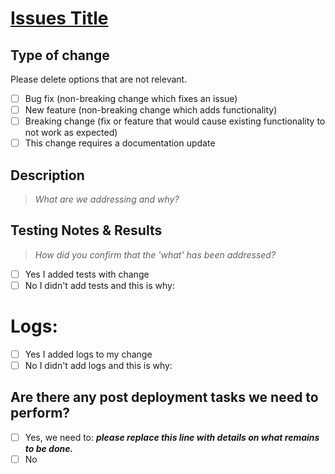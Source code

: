 # [Issues Title](https://link-to-issue)

## Type of change

Please delete options that are not relevant.

- [ ] Bug fix (non-breaking change which fixes an issue)
- [ ] New feature (non-breaking change which adds functionality)
- [ ] Breaking change (fix or feature that would cause existing functionality to not work as expected)
- [ ] This change requires a documentation update

## Description
> _What are we addressing and why?_

## Testing Notes & Results
> _How did you confirm that the 'what' has been addressed?_

- [ ] Yes I added tests with change
- [ ] No I didn't add tests and this is why:

# Logs:

- [ ] Yes I added logs to my change
- [ ] No I didn't add logs and this is why:

## Are there any post deployment tasks we need to perform?
- [ ] Yes, we need to: ***please replace this line with details on what remains to be done.***
- [ ] No